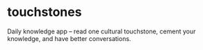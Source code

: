 # touchstones
Daily knowledge app – read one cultural touchstone, cement your knowledge, and have better conversations.
